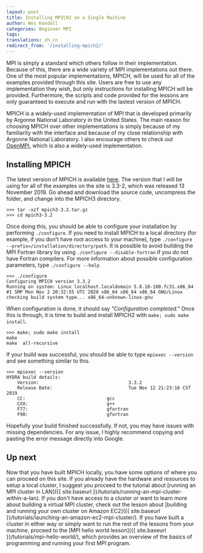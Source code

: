 ```yaml
---
layout: post
title: Installing MPICH2 on a Single Machine
author: Wes Kendall
categories: Beginner MPI
tags:
translations: zh_cn
redirect_from: '/installing-mpich2/'
---
```


MPI is simply a standard which others follow in their implementation. Because of this, there are a wide variety of MPI implementations out there. One of the most popular implementations, MPICH, will be used for all of the examples provided through this site. Users are free to use any implementation they wish, but only instructions for installing MPICH will be provided. Furthermore, the scripts and code provided for the lessons are only guaranteed to execute and run with the lastest version of MPICH.

MPICH is a widely-used implementation of MPI that is developed primarily by Argonne National Laboratory in the United States. The main reason for choosing MPICH over other implementations is simply because of my familiarity with the interface and because of my close relationship with Argonne National Laboratory. I also encourage others to check out [OpenMPI](https://www.open-mpi.org/), which is also a widely-used implementation.

## Installing MPICH
The latest version of MPICH is available [here](https://www.mpich.org/). The version that I will be using for all of the examples on the site is 3.3-2, which was released 13 November 2019. Go ahead and download the source code, uncompress the folder, and change into the MPICH3 directory.

```
>>> tar -xzf mpich3-3.2.tar.gz
>>> cd mpich3-3.2
```

Once doing this, you should be able to configure your installation by performing `./configure`. If you need to install MPICH to a local directory (for example, if you don't have root access to your machine), type `./configure --prefix=/installation/directory/path`. It is possible to avoid building the MPI Fortran library by using `./configure --disable-fortran` if you do not have Fortran compilers. For more information about possible configuration parameters, type `./configure --help`

```
>>> ./configure
Configuring MPICH version 3.3.2
Running on system: Linux localhost.localdomain 5.8.18-100.fc31.x86_64 #1 SMP Mon Nov 2 20:32:55 UTC 2020 x86_64 x86_64 x86_64 GNU/Linux
checking build system type... x86_64-unknown-linux-gnu
```

When configuration is done, it should say *"Configuration completed."* Once this is through, it is time to build and install MPICH2 with `make; sudo make install`.

```
>>> make; sudo make install
make
make  all-recursive

```

If your build was successful, you should be able to type `mpiexec --version` and see something similar to this.

```
>>> mpiexec --version
HYDRA build details:
    Version:                                 3.3.2
    Release Date:                            Tue Nov 12 21:23:16 CST 2019
    CC:                              gcc    
    CXX:                             g++    
    F77:                             gfortran   
    F90:                             gfortran 
```

Hopefully your build finished successfully. If not, you may have issues with missing dependencies. For any issue, I highly recommend copying and pasting the error message directly into Google.

## Up next
Now that you have built MPICH locally, you have some options of where you can proceed on this site. If you already have the hardware and resources to setup a local cluster, I suggest you proceed to the tutorial about [running an MPI cluster in LAN]({{ site.baseurl }}/tutorials/running-an-mpi-cluster-within-a-lan). If you don't have access to a cluster or want to learn more about building a virtual MPI cluster, check out the lesson about [building and running your own cluster on Amazon EC2]({{ site.baseurl }}/tutorials/launching-an-amazon-ec2-mpi-cluster/). If you have built a cluster in either way or simply want to run the rest of the lessons from your machine, proceed to the [MPI hello world lesson]({{ site.baseurl }}/tutorials/mpi-hello-world/), which provides an overview of the basics of programming and running your first MPI program.

